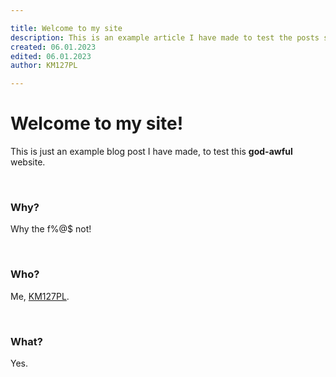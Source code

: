 ```yaml
---

title: Welcome to my site
description: This is an example article I have made to test the posts section.
created: 06.01.2023
edited: 06.01.2023
author: KM127PL

---
```


<h1 style="font-size:2em;">Welcome to my site!</h1>

This is just an example blog post I have made,
to test this **god-awful** website.

<br/>

### Why?

Why the f%@$ not!

<br/>

### Who?

Me, [KM127PL](https://km127pl.us).

<br/>

### What?

Yes.
